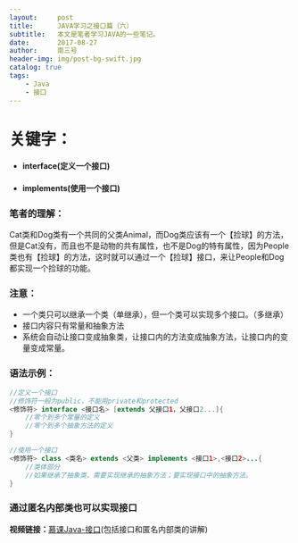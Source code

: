 ```yaml
---
layout:     post
title:      JAVA学习之接口篇（六）
subtitle:   本文是笔者学习JAVA的一些笔记。
date:       2017-08-27
author:     南三号
header-img: img/post-bg-swift.jpg
catalog: true
tags:
    - Java
    - 接口
---
```


# 关键字：
- #### interface(定义一个接口)
- #### implements(使用一个接口)

### 笔者的理解：
Cat类和Dog类有一个共同的父类Animal，而Dog类应该有一个【捡球】的方法，但是Cat没有，而且也不是动物的共有属性，也不是Dog的特有属性，因为People类也有【捡球】的方法，这时就可以通过一个【捡球】接口，来让People和Dog都实现一个捡球的功能。
### 注意：
- 一个类只可以继承一个类（单继承），但一个类可以实现多个接口。（多继承）
- 接口内容只有常量和抽象方法
- 系统会自动让接口变成抽象类，让接口内的方法变成抽象方法，让接口内的变量变成常量。


### 语法示例：
```java
//定义一个接口
//修饰符一般为public，不能用private和protected
<修饰符> interface <接口名> [extends 父接口1，父接口2...]{
    //零个到多个常量的定义
    //零个到多个抽象方法的定义
}

//使用一个接口
<修饰符> class <类名> extends <父类> implements <接口1>,<接口2>...{
    //类体部分
    //如果继承了抽象类，需要实现继承的抽象方法；要实现接口中的抽象方法。
}
```

### 通过匿名内部类也可以实现接口

**视频链接：**[慕课Java-接口](http://www.imooc.com/video/2789)(包括接口和匿名内部类的讲解)